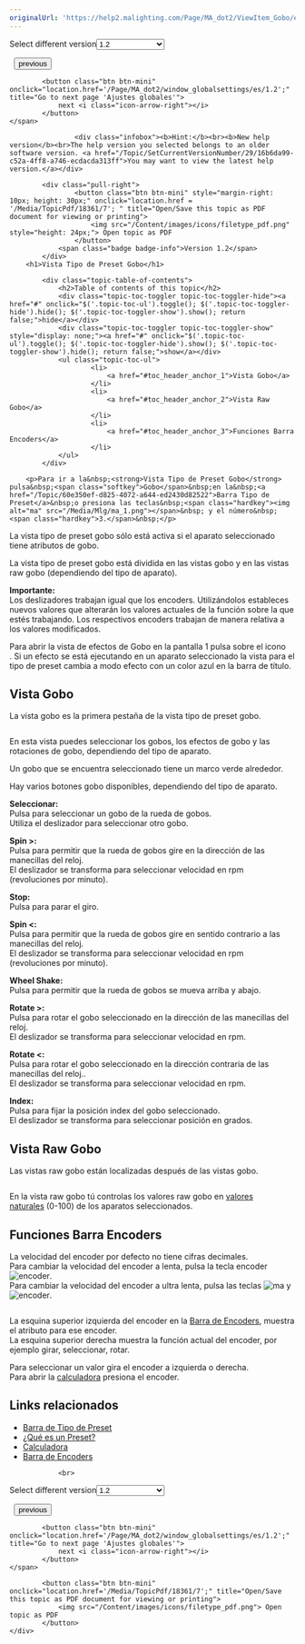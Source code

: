 ```yaml
---
originalUrl: 'https://help2.malighting.com/Page/MA_dot2/ViewItem_Gobo/es/1.2'
---
```


<div class="topic-navigation">

<div class="pull-right">
	<span class="pull-left">


<div class="pull-left">
<form action="/Topic/SetCurrentVersionNumber" class="form-inline" id="frmTagSelector" method="post">	<span class="form-mini">
		<div class="input-prepend"><span class="add-on">Select different version</span><select autocomplete="off" id="versionNumberId" name="versionNumberId" onchange="$(this).closest('#frmTagSelector').submit();" style="width: 120px;"><option value="">- latest -</option>
<option value="3">1.1</option>
<option selected="selected" value="7">1.2</option>
<option value="12">1.3</option>
<option value="16">1.5</option>
<option value="29">1.9</option>
</select></div>
		<input data-val="true" data-val-number="The field Int32 must be a number." data-val-required="The Int32 field is required." id="ProductId" name="ProductId" type="hidden" value="7">
		<input id="CurrentGuid" name="CurrentGuid" type="hidden" value="16b6da99-c52a-4ff8-a746-ecdacda313ff">
	</span>
</form></div>&nbsp;	</span>
	<span class="pull-right" style="white-space: nowrap;">
			<button class="btn btn-mini" onclick="location.href='/Page/MA_dot2/viewitem_focus/es/1.2'; " title="Go to previous page 'Tipo de Preset Focus'">
				<i class="icon-arrow-left"></i> previous
			</button>

			<button class="btn btn-mini" onclick="location.href='/Page/MA_dot2/window_globalsettings/es/1.2';" title="Go to next page 'Ajustes globales'">
				next <i class="icon-arrow-right"></i> 
			</button>
	</span>
</div>
<div class="clear-fix" style="margin-bottom: 10px"></div>
</div>

					<div class="infobox"><b>Hint:</b><br><b>New help version</b><br>The help version you selected belongs to an older software version. <a href="/Topic/SetCurrentVersionNumber/29/16b6da99-c52a-4ff8-a746-ecdacda313ff">You may want to view the latest help version.</a></div>

			<div class="pull-right">
					<button class="btn btn-mini" style="margin-right: 10px; height: 30px;" onclick="location.href = '/Media/TopicPdf/18361/7'; " title="Open/Save this topic as PDF document for viewing or printing">
						<img src="/Content/images/icons/filetype_pdf.png" style="height: 24px;"> Open topic as PDF
					</button>
				<span class="badge badge-info">Version 1.2</span>
			</div>
		<h1>Vista Tipo de Preset Gobo</h1>

			<div class="topic-table-of-contents">
				<h2>Table of contents of this topic</h2>
				<div class="topic-toc-toggler topic-toc-toggler-hide"><a href="#" onclick="$('.topic-toc-ul').toggle(); $('.topic-toc-toggler-hide').hide(); $('.topic-toc-toggler-show').show(); return false;">hide</a></div>
				<div class="topic-toc-toggler topic-toc-toggler-show" style="display: none;"><a href="#" onclick="$('.topic-toc-ul').toggle(); $('.topic-toc-toggler-hide').show(); $('.topic-toc-toggler-show').hide(); return false;">show</a></div>
				<ul class="topic-toc-ul">
						<li>
							<a href="#toc_header_anchor_1">Vista Gobo</a>
						</li>
						<li>
							<a href="#toc_header_anchor_2">Vista Raw Gobo</a>
						</li>
						<li>
							<a href="#toc_header_anchor_3">Funciones Barra Encoders</a>
						</li>
				</ul>
			</div>

		<p>Para ir a la&nbsp;<strong>Vista Tipo de Preset Gobo</strong> pulsa&nbsp;<span class="softkey">Gobo</span>&nbsp;en la&nbsp;<a href="/Topic/60e350ef-d825-4072-a644-ed2430d82522">Barra Tipo de Preset</a>&nbsp;o presiona las teclas&nbsp;<span class="hardkey"><img alt="ma" src="/Media/Mlg/ma_1.png"></span>&nbsp; y el número&nbsp;<span class="hardkey">3.</span>&nbsp;</p>

<p>La vista tipo de preset gobo sólo está activa si el aparato seleccionado tiene atributos de gobo.</p>

<p>La vista tipo de preset gobo está dividida en las vistas gobo y en las vistas raw gobo (dependiendo del tipo de aparato).</p>

<div class="important"><strong>Importante:</strong><br>
Los&nbsp;deslizadores&nbsp;trabajan igual que los&nbsp;encoders. Utilizándolos estableces nuevos valores que alterarán los valores actuales de la función sobre la que estés trabajando. Los respectivos&nbsp;encoders&nbsp;trabajan de manera relativa a los valores modificados.</div>

<p>Para abrir la vista de efectos de Gobo en la pantalla 1 pulsa sobre el icono <img alt="" src="/Media/Image/Dot2_ViewsandWindows_ControlElements_TitleBar17_1-0.PNG">.&nbsp;Si un efecto se está ejecutando en un aparato seleccionado la vista para el tipo de&nbsp;preset&nbsp;cambia a modo efecto con un color azul en la barra de título.</p>

<a name="toc_header_anchor_1" id="toc_header_anchor_1" class="topic-toc-item"></a><h2>Vista Gobo</h2>

<p>La vista gobo es la primera pestaña de la vista tipo de preset gobo.</p>

<p><img alt="" src="/Media/Image/Dot2_ViewsandWindows_GoboPresetTypeView01_1-0.PNG"></p>

<p>En esta vista puedes seleccionar los gobos, los efectos de gobo y las rotaciones de gobo, dependiendo del tipo de aparato.</p>

<p>Un gobo que se encuentra seleccionado tiene un marco verde alrededor.</p>

<p>Hay varios botones gobo disponibles, dependiendo del tipo de aparato.</p>

<p><strong>Seleccionar:</strong><br>
Pulsa para seleccionar un gobo de la rueda de gobos.<br>
Utiliza el deslizador para seleccionar otro gobo.</p>

<p><strong>Spin &gt;:</strong><br>
Pulsa para permitir que la rueda de gobos gire en la dirección de las manecillas del reloj.<br>
El deslizador se transforma para seleccionar velocidad en rpm (revoluciones por minuto).</p>

<p><strong>Stop:</strong><br>
Pulsa para parar el giro.</p>

<p><strong>Spin &lt;:</strong><br>
Pulsa para permitir que la rueda de gobos gire en sentido contrario a las manecillas del reloj.<br>
El deslizador se transforma para seleccionar velocidad en rpm (revoluciones por minuto).</p>

<p><strong>Wheel Shake:</strong><br>
Pulsa para permitir que la rueda de gobos se mueva arriba y abajo.</p>

<p><strong>Rotate &gt;:</strong><br>
Pulsa para rotar el gobo seleccionado en la dirección de las manecillas del reloj.<br>
El deslizador se transforma para seleccionar velocidad en rpm.</p>

<p><strong>Rotate &lt;:</strong><br>
Pulsa para rotar el gobo seleccionado en la dirección contraria de las manecillas del reloj..<br>
El deslizador se transforma para seleccionar velocidad en rpm.</p>

<p><strong>Index:</strong><br>
Pulsa para fijar la posición index del gobo seleccionado.<br>
El deslizador se transforma para seleccionar posición en grados.</p>

<a name="toc_header_anchor_2" id="toc_header_anchor_2" class="topic-toc-item"></a><h2>Vista Raw Gobo</h2>

<p>Las vistas raw gobo están localizadas después de las vistas gobo.</p>

<p><img alt="" src="/Media/Image/Dot2_ViewsandWindows_GoboPresetTypeView02_1-0.PNG"></p>

<p>En la vista raw gobo tú controlas los valores raw gobo en&nbsp;<a href="/Topic/bb882594-fcad-4b4a-b6c7-4ab7a20b088e">valores naturales</a>&nbsp;(0-100)&nbsp;de los aparatos seleccionados.</p>

<a name="toc_header_anchor_3" id="toc_header_anchor_3" class="topic-toc-item"></a><h2>Funciones Barra Encoders</h2>

<p>La velocidad del encoder por defecto no tiene cifras decimales.<br>
Para cambiar la velocidad del encoder a lenta, pulsa la tecla encoder&nbsp; <span class="hardkey"><img alt="encoder" src="/Media/Mlg/encoder.png"></span>.<br>
Para cambiar la velocidad del encoder a ultra lenta, pulsa las teclas&nbsp;<span class="hardkey"><img alt="ma" src="/Media/Mlg/ma.png"></span>&nbsp;y&nbsp;<span class="hardkey"><img alt="encoder" src="/Media/Mlg/encoder.png"></span>.</p>

<p><img alt="" src="/Media/Image/Dot2_ViewsandWindows_GoboPresetTypeView03_1-0.PNG"></p>

<p>La esquina superior izquierda del encoder en la&nbsp;<a href="/Topic/51003507-17ad-42ae-bfa0-efbf2787c63e">Barra de Encoders</a>, muestra el atributo para ese encoder.<br>
La esquina superior derecha muestra la función actual del encoder, por ejemplo girar, seleccionar, rotar.</p>

<p>Para seleccionar un valor gira el encoder a izquierda o derecha.<br>
Para abrir la&nbsp;<a href="/Topic/014d961b-8de1-4f48-92de-e6da3cc6a15f">calculadora</a>&nbsp;presiona el encoder.</p>

<a name="toc_header_anchor_4" id="toc_header_anchor_4" class="topic-toc-item"></a><h2>Links relacionados</h2>

<ul>
	<li><a href="/Topic/60e350ef-d825-4072-a644-ed2430d82522">Barra de Tipo de Preset</a></li>
	<li><a href="/Topic/740955a8-3b27-4e50-b35c-7a728c1d9c38">¿Qué es un Preset?</a></li>
	<li><a href="/Topic/014d961b-8de1-4f48-92de-e6da3cc6a15f">Calculadora</a></li>
	<li><a href="/Topic/51003507-17ad-42ae-bfa0-efbf2787c63e">Barra de Encoders</a></li>
</ul>


				<br>
<div class="topic-navigation">

<div class="pull-right">
	<span class="pull-left">


<div class="pull-left">
<form action="/Topic/SetCurrentVersionNumber" class="form-inline" id="frmTagSelector" method="post">	<span class="form-mini">
		<div class="input-prepend"><span class="add-on">Select different version</span><select autocomplete="off" id="versionNumberId" name="versionNumberId" onchange="$(this).closest('#frmTagSelector').submit();" style="width: 120px;"><option value="">- latest -</option>
<option value="3">1.1</option>
<option selected="selected" value="7">1.2</option>
<option value="12">1.3</option>
<option value="16">1.5</option>
<option value="29">1.9</option>
</select></div>
		<input data-val="true" data-val-number="The field Int32 must be a number." data-val-required="The Int32 field is required." id="ProductId" name="ProductId" type="hidden" value="7">
		<input id="CurrentGuid" name="CurrentGuid" type="hidden" value="16b6da99-c52a-4ff8-a746-ecdacda313ff">
	</span>
</form></div>&nbsp;	</span>
	<span class="pull-right" style="white-space: nowrap;">
			<button class="btn btn-mini" onclick="location.href='/Page/MA_dot2/viewitem_focus/es/1.2'; " title="Go to previous page 'Tipo de Preset Focus'">
				<i class="icon-arrow-left"></i> previous
			</button>

			<button class="btn btn-mini" onclick="location.href='/Page/MA_dot2/window_globalsettings/es/1.2';" title="Go to next page 'Ajustes globales'">
				next <i class="icon-arrow-right"></i> 
			</button>
	</span>
</div>
	<div class="clear-fix"></div>
	<div class="pull-right">
	
			<button class="btn btn-mini" onclick="location.href='/Media/TopicPdf/18361/7';" title="Open/Save this topic as PDF document for viewing or printing">
				<img src="/Content/images/icons/filetype_pdf.png"> Open topic as PDF
			</button>
	</div>
<div class="clear-fix" style="margin-bottom: 10px"></div>
</div>

	
